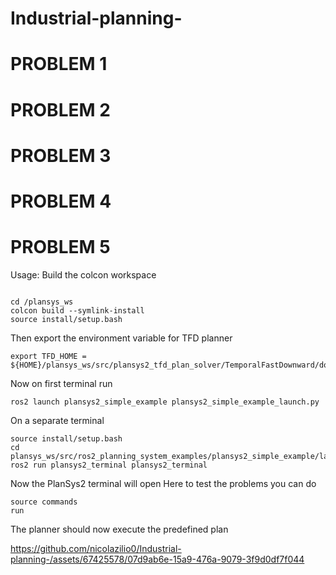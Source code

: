 # Industrial-planning-


# PROBLEM 1

# PROBLEM 2

# PROBLEM 3

# PROBLEM 4

# PROBLEM 5


Usage: 
Build the colcon workspace
```

cd /plansys_ws
colcon build --symlink-install
source install/setup.bash

```
Then export the environment variable for TFD planner 

```
export TFD_HOME = ${HOME}/plansys_ws/src/plansys2_tfd_plan_solver/TemporalFastDownward/downward

```

Now on first terminal run 

```
ros2 launch plansys2_simple_example plansys2_simple_example_launch.py
```

On a separate terminal
```
source install/setup.bash
cd plansys_ws/src/ros2_planning_system_examples/plansys2_simple_example/launch
ros2 run plansys2_terminal plansys2_terminal
```

Now the PlanSys2 terminal will open
Here to test the problems you can do 
```
source commands
run
```

The planner should now execute the predefined plan



https://github.com/nicolazilio0/Industrial-planning-/assets/67425578/07d9ab6e-15a9-476a-9079-3f9d0df7f044




